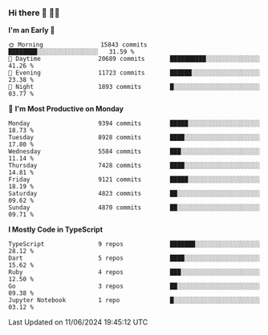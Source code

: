 ### Hi there 👋 🧑‍💻



<!--START_SECTION:waka-->
**I'm an Early 🐤** 

```text
🌞 Morning                15843 commits       ████████░░░░░░░░░░░░░░░░░   31.59 % 
🌆 Daytime                20689 commits       ██████████░░░░░░░░░░░░░░░   41.26 % 
🌃 Evening                11723 commits       ██████░░░░░░░░░░░░░░░░░░░   23.38 % 
🌙 Night                  1893 commits        █░░░░░░░░░░░░░░░░░░░░░░░░   03.77 % 
```
📅 **I'm Most Productive on Monday** 

```text
Monday                   9394 commits        █████░░░░░░░░░░░░░░░░░░░░   18.73 % 
Tuesday                  8928 commits        ████░░░░░░░░░░░░░░░░░░░░░   17.80 % 
Wednesday                5584 commits        ███░░░░░░░░░░░░░░░░░░░░░░   11.14 % 
Thursday                 7428 commits        ████░░░░░░░░░░░░░░░░░░░░░   14.81 % 
Friday                   9121 commits        █████░░░░░░░░░░░░░░░░░░░░   18.19 % 
Saturday                 4823 commits        ██░░░░░░░░░░░░░░░░░░░░░░░   09.62 % 
Sunday                   4870 commits        ██░░░░░░░░░░░░░░░░░░░░░░░   09.71 % 
```


**I Mostly Code in TypeScript** 

```text
TypeScript               9 repos             ███████░░░░░░░░░░░░░░░░░░   28.12 % 
Dart                     5 repos             ████░░░░░░░░░░░░░░░░░░░░░   15.62 % 
Ruby                     4 repos             ███░░░░░░░░░░░░░░░░░░░░░░   12.50 % 
Go                       3 repos             ██░░░░░░░░░░░░░░░░░░░░░░░   09.38 % 
Jupyter Notebook         1 repo              █░░░░░░░░░░░░░░░░░░░░░░░░   03.12 % 
```




 Last Updated on 11/06/2024 19:45:12 UTC
<!--END_SECTION:waka-->


